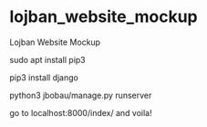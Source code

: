 # lojban_website_mockup
Lojban Website Mockup

sudo apt install pip3

pip3 install django

python3 jbobau/manage.py runserver


go to localhost:8000/index/ and voila!
